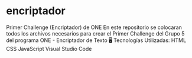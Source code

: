 # encriptador
Primer Challenge (Encriptador) de ONE
En este repositorio se colocaran todos los archivos necesarios para crear el Primer Challenge del Grupo 5 del programa ONE - Encriptador de Texto
🖥️ Tecnologías Utilizadas:
HTML
CSS
JavaScript
Visual Studio Code
